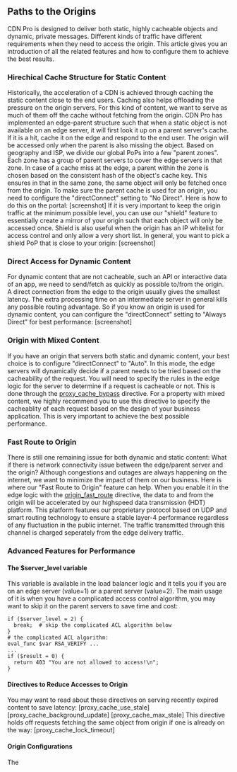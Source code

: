 ## Paths to the Origins

CDN Pro is designed to deliver both static, highly cacheable objects and dynamic, private messages.
Different kinds of traffic have different requirements when they need to access the origin.
This article gives you an introduction of all the related features and how to configure them to achieve the best results.

### Hirechical Cache Structure for Static Content

Historically, the acceleration of a CDN is achieved through caching the static content close to the end users.
Caching also helps offloading the pressure on the origin servers. For this kind of content, we want to serve as much of them
off the cache without fetching from the origin.
CDN Pro has implemented an edge-parent structure such that when a static object is
not available on an edge server, it will first look it up on a parent server's cache.
If it is a hit, cache it on the edge and respond to the end user.
The origin will be accessed only when the parent is also missing the object.
Based on geography and ISP, we divide our global PoPs into a few "parent zones".
Each zone has a group of parent servers to cover the edge servers in that zone.
In case of a cache miss at the edge, a parent within the zone is chosen based on the consistent hash of the object's cache key.
This ensures in that in the same zone, the same object will only be fetched once from the origin.
To make sure the parent cache is used for an origin, you need to configure the "directConnect" setting to "No Direct".
Here is how to do this on the portal:
[screenshot]
If it is very important to keep the origin traffic at the minimum possible level, you can use our "shield" feature to essentially
create a mirror of your origin such that each object will only be accessed once. Shield is also useful when the origin has an IP
whitelist for access control and only allow a very short list.
In general, you want to pick a shield PoP that is close to your origin:
[screenshot]

### Direct Access for Dynamic Content

For dynamic content that are not cacheable, such an API or interactive data of an app, we need to send/fetch as quickly as possible to/from the origin.
A direct connection from the edge to the origin usually gives the smallest latency.
The extra processing time on an intermediate server in general kills any possible routing advantage.
So if you know an origin is used for dynamic content, you can configure the "directConnect" setting to "Always Direct" for best performance:
[screenshot]

### Origin with Mixed Content

If you have an origin that servers both static and dynamic content, your best choice is to configure "directConnect" to "Auto".
In this mode, the edge servers will dynamically decide if a parent needs to be tried based on the cacheability of the request.
You will need to specify the rules in the edge logic for the server to determine if a request is cacheable or not.
This is done through the [proxy_cache_bypass]() directive.
For a property with mixed content, we highly recommend you to use this directive to specify the cacheablity of each request 
based on the design of your business application. This is very important to achieve the best possible performance.

### Fast Route to Origin

There is still one remaining issue for both dynamic and static content: What if there is network connectivity issue between the edge/parent server and the origin?
Although congestions and outages are always happening on the internet, we want to minimize the impact of them on our business. Here is where our "Fast Route to Origin"
feature can help. When you enable it in the edge logic with the [origin_fast_route]() directive, the data to and from the origin will be 
accelerated by our highspeed data transmission (HDT) platform. This platform features our proprietary protocol based on UDP and smart routing technology to ensure
a stable layer-4 performance regardless of any fluctuation in the public internet. The traffic transmitted through this channel is charged seperately from the edge delivery traffic.

### Advanced Features for Performance
#### The $server_level variable
This variable is available in the load balancer logic and it tells you if you are on an edge server (value=1) or a parent server (value=2).
The main usage of it is when you have a complicated access control algorithm, you may want to skip it on the parent servers to save time and cost:
```nginx
if ($server_level = 2) {
  break;  # skip the complicated ACL algorithm below
}
# the complicated ACL algorithm:
eval_func $var RSA_VERIFY ...
...
if ($result = 0) {
  return 403 "You are not allowed to access!\n";
}
```
#### Directives to Reduce Accesses to Origin
You may want to read about these directives on serving recently expired content to save latency:
[proxy_cache_use_stale]
[proxy_cache_background_update]
[proxy_cache_max_stale]
This directive holds off requests fetching the same object from origin if one is already on the way:
[proxy_cache_lock_timeout]

#### Origin Configurations
The 
